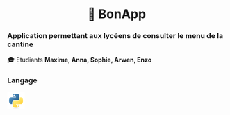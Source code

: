 <h1 align="center">🍴 BonApp</h1>
<h3 align="left">Application permettant aux lycéens de consulter le menu de la cantine</h3>

🎓 Etudiants **Maxime, Anna, Sophie, Arwen, Enzo**
<br/>
<h3 align="left">Langage</h3>
<p align="left"> <a href="https://www.python.org" target="_blank" rel="noreferrer"> <img src="https://raw.githubusercontent.com/devicons/devicon/master/icons/python/python-original.svg" alt="python" width="40" height="40"/> </a> </p>

